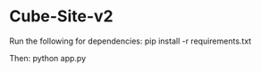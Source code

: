 # Cube-Site-v2

Run the following for dependencies: 
pip install -r requirements.txt

Then:
python app.py

